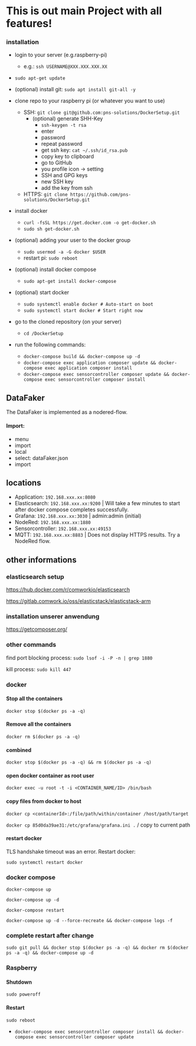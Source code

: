 # This is out main Project with all features!

### installation
- login to your server (e.g.raspberry-pi) 
  - e.g.: `ssh USERNAME@XXX.XXX.XXX.XX`
- `sudo apt-get update`
- (optional) install git: `sudo apt install git-all -y`
- clone repo to your raspberry pi (or whatever you want to use)
  - SSH: `git clone git@github.com:pns-solutions/DockerSetup.git`
    - (optional) generate SHH-Key
      - `ssh-keygen -t rsa`
      - enter
      - password
      - repeat password
      - get ssh key: `cat ~/.ssh/id_rsa.pub`
      - copy key to clipboard
      - go to GitHub
      - you profile icon -> setting
      - SSH and GPG keys
      - new SSH key
      - add the key from ssh
  - HTTPS: `git clone https://github.com/pns-solutions/DockerSetup.git`

- install docker
  - `curl -fsSL https://get.docker.com -o get-docker.sh`
  - `sudo sh get-docker.sh`
- (optional) adding your user to the docker group
  - `sudo usermod -a -G docker $USER`
  - restart pi: `sudo reboot`
- (optional) install docker compose
  - `sudo apt-get install docker-compose`
- (optional) start docker
  - `sudo systemctl enable docker # Auto-start on boot`
  - `sudo systemctl start docker # Start right now`
- go to the cloned repository (on your server)
  - `cd /DockerSetup`
- run the following commands:
  - `docker-compose build && docker-compose up -d`
  - `docker-compose exec application composer update && docker-compose exec application composer install`
  - `docker-compose exec sensorcontroller composer update && docker-compose exec sensorcontroller composer install`

  
## DataFaker
The DataFaker is implemented as a nodered-flow.
#### Import: 
- menu
- import
- local
- select: dataFaker.json
- import


## locations
- Application: `192.168.xxx.xx:8080`
- Elasticsearch: `192.168.xxx.xx:9200` | Will take a few minutes to start after docker compose completes successfully.
- Grafana: `192.168.xxx.xx:3030` | admin:admin (initial)
- NodeRed: `192.168.xxx.xx:1880`
- Sensorcontroller: `192.168.xxx.xx:49153`
- MQTT: `192.168.xxx.xx:8883` | Does not display HTTPS results. Try a NodeRed flow.

## other informations
### elasticsearch setup

https://hub.docker.com/r/comworkio/elasticsearch

https://gitlab.comwork.io/oss/elasticstack/elasticstack-arm

### installation unserer anwendung
https://getcomposer.org/


### other commands
find port blocking process: `sudo lsof -i -P -n | grep 1880`

kill process: `sudo kill 447`

### docker
#### Stop all the containers
`docker stop $(docker ps -a -q)`

#### Remove all the containers
`docker rm $(docker ps -a -q)`

#### combined
`docker stop $(docker ps -a -q) && rm $(docker ps -a -q)`

#### open docker container as root user
`docker exec -u root -t -i <CONTAINER_NAME/ID> /bin/bash`

#### copy files from docker to host
`docker cp <containerId>:/file/path/within/container /host/path/target`

`docker cp 85d0da39ae31:/etc/grafana/grafana.ini .` / copy to current path

#### restart docker
TLS handshake timeout was an error. Restart docker:

`sudo systemctl restart docker`


### docker compose

`docker-compose up`

`docker-compose up -d`

`docker-compose restart`

`docker-compose up -d --force-recreate && docker-compose logs -f`

### complete restart after change


```shell
sudo git pull && docker stop $(docker ps -a -q) && docker rm $(docker ps -a -q) && docker-compose up -d
```

### Raspberry
#### Shutdown
`sudo poweroff`

#### Restart
`sudo reboot`

- `docker-compose exec sensorcontroller composer install && docker-compose exec sensorcontroller composer update`
